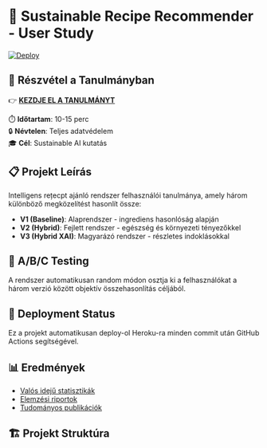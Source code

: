 # 🌱 Sustainable Recipe Recommender - User Study

[![Deploy](https://github.com/YOUR_USERNAME/sustainable-recipe-recommender/actions/workflows/deploy.yml/badge.svg)](https://github.com/YOUR_USERNAME/sustainable-recipe-recommender/actions/workflows/deploy.yml)

## 🔬 Részvétel a Tanulmányban

👉 **[KEZDJE EL A TANULMÁNYT](https://your-app-name.herokuapp.com)**

⏱️ **Időtartam**: 10-15 perc  
🔒 **Névtelen**: Teljes adatvédelem  
🎓 **Cél**: Sustainable AI kutatás  

## 📋 Projekt Leírás

Intelligens rețecpt ajánló rendszer felhasználói tanulmánya, amely három különböző megközelítést hasonlít össze:

- **V1 (Baseline)**: Alaprendszer - ingrediens hasonlóság alapján
- **V2 (Hybrid)**: Fejlett rendszer - egészség és környezeti tényezőkkel  
- **V3 (Hybrid XAI)**: Magyarázó rendszer - részletes indoklásokkal

## 🎯 A/B/C Testing

A rendszer automatikusan random módon osztja ki a felhasználókat a három verzió között objektív összehasonlítás céljából.

## 🚀 Deployment Status

Ez a projekt automatikusan deploy-ol Heroku-ra minden commit után GitHub Actions segítségével.

## 📊 Eredmények

- [Valós idejű statisztikák](https://your-app-name.herokuapp.com/admin/stats)
- [Elemzési riportok](results/)
- [Tudományos publikációk](docs/paper/)

## 🏗️ Projekt Struktúra
<!-- Updated for Heroku deployment - 2025-01-20 -->
